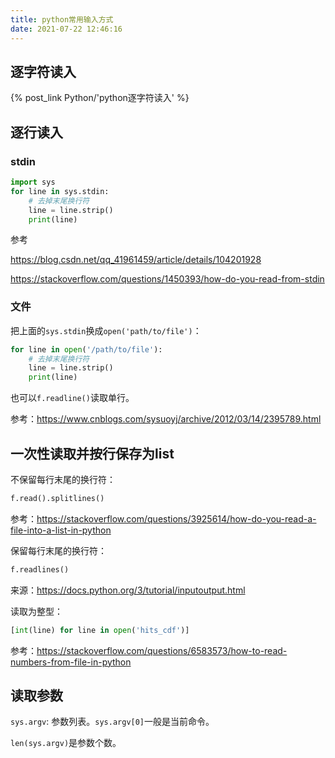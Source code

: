 ```yaml
---
title: python常用输入方式
date: 2021-07-22 12:46:16
---
```


## 逐字符读入

{% post_link Python/'python逐字符读入' %}

## 逐行读入

### stdin

```py
import sys
for line in sys.stdin:
	# 去掉末尾换行符
	line = line.strip()
    print(line)
```

参考

<https://blog.csdn.net/qq_41961459/article/details/104201928>

<https://stackoverflow.com/questions/1450393/how-do-you-read-from-stdin>

### 文件

把上面的`sys.stdin`换成`open('path/to/file')`：

```py
for line in open('/path/to/file'):
	# 去掉末尾换行符
	line = line.strip()
	print(line)
```

也可以`f.readline()`读取单行。

参考：<https://www.cnblogs.com/sysuoyj/archive/2012/03/14/2395789.html>

## 一次性读取并按行保存为list

不保留每行末尾的换行符：

```py
f.read().splitlines()
```

参考：<https://stackoverflow.com/questions/3925614/how-do-you-read-a-file-into-a-list-in-python>

保留每行末尾的换行符：

```py
f.readlines()
```

来源：<https://docs.python.org/3/tutorial/inputoutput.html>

读取为整型：

```py
[int(line) for line in open('hits_cdf')]
```

参考：<https://stackoverflow.com/questions/6583573/how-to-read-numbers-from-file-in-python>

## 读取参数

`sys.argv`: 参数列表。`sys.argv[0]`一般是当前命令。

`len(sys.argv)`是参数个数。
